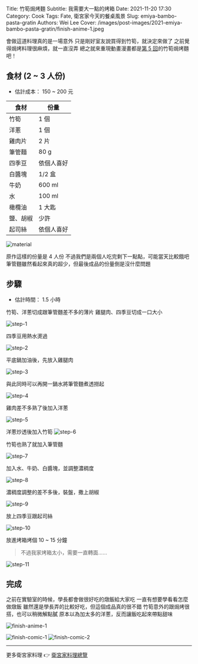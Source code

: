 Title: 竹筍焗烤麵
Subtitle: 我需要大一點的烤箱
Date: 2021-11-20 17:30
Category: Cook
Tags: Fate, 衛宮家今天的餐桌風景
Slug: emiya-bambo-pasta-gratin
Authors: Wei Lee
Cover: /images/post-images/2021-emiya-bambo-pasta-gratin/finish-anime-1.jpeg

會做這道料理真的是一場意外
只是剛好室友說買得到竹筍，就決定來做了
之前覺得焗烤料理很麻煩，就一直沒弄
總之就來重現動畫漫畫都是[第 5 回](https://ani.gamer.com.tw/animeVideo.php?sn=16731)的竹筍焗烤麵吧！

<!--more-->

## 食材 (2 ~ 3 人份)
* 估計成本： 150 ~ 200 元

| 食材 | 份量 |
|---|---|
| 竹筍 | 1 個 |
| 洋蔥 | 1 個 |
| 雞肉片 | 2 片 |
| 筆管麵 | 80 g |
| 四季豆 | 依個人喜好 |
| 白醬塊 | 1/2 盒 |
| 牛奶 | 600 ml |
| 水 | 100 ml |
| 橄欖油 | 1 大匙 |
| 鹽、胡椒 | 少許 |
| 起司絲 | 依個人喜好 |

![material](/images/post-images/2021-emiya-bambo-pasta-gratin/material.jpeg)

原作這樣的份量是 4 人份
不過我們是兩個人吃完剩下一點點，可能當天比較餓吧
筆管麵雖然看起來真的超少，但最後成品的份量倒是沒什麼問題

## 步驟
* 估計時間： 1.5 小時

竹筍、洋蔥切成跟筆管麵差不多的薄片
雞腿肉、四季豆切成一口大小

![step-1](/images/post-images/2021-emiya-bambo-pasta-gratin/step-1.jpeg)

四季豆用熱水燙過

![step-2](/images/post-images/2021-emiya-bambo-pasta-gratin/step-2.jpeg)

平底鍋加油後，先放入雞腿肉

![step-3](/images/post-images/2021-emiya-bambo-pasta-gratin/step-3.jpeg)

與此同時可以再開一鍋水將筆管麵煮透撈起

![step-4](/images/post-images/2021-emiya-bambo-pasta-gratin/step-4.jpeg)

雞肉差不多熟了後加入洋蔥

![step-5](/images/post-images/2021-emiya-bambo-pasta-gratin/step-5.jpeg)

洋蔥炒透後加入竹筍
![step-6](/images/post-images/2021-emiya-bambo-pasta-gratin/step-6.jpeg)

竹筍也熟了就加入筆管麵

![step-7](/images/post-images/2021-emiya-bambo-pasta-gratin/step-7.jpeg)

加入水、牛奶、白醬塊，並調整濃稠度

![step-8](/images/post-images/2021-emiya-bambo-pasta-gratin/step-8.jpeg)

濃稠度調整的差不多後，裝盤，撒上胡椒

![step-9](/images/post-images/2021-emiya-bambo-pasta-gratin/step-9.jpeg)

放上四季豆跟起司絲

![step-10](/images/post-images/2021-emiya-bambo-pasta-gratin/step-10.jpeg)

放進烤箱烤個 10 ~ 15 分鐘

> 不過我家烤箱太小，需要一直轉面......

![step-11](/images/post-images/2021-emiya-bambo-pasta-gratin/step-11.jpeg)

## 完成
之前在實驗室的時候，學長都會做很好吃的燉飯給大家吃
一直有想要學看看怎麼做燉飯
雖然還是學長弄的比較好吃，但這個成品真的很不錯
竹筍意外的跟焗烤很搭，也可以稍微解點膩
原本以為加太多的洋蔥，反而讓飯吃起來帶點甜味

![finish-anime-1](/images/post-images/2021-emiya-bambo-pasta-gratin/finish-anime-1.jpeg)

![finish-comic-1](/images/post-images/2021-emiya-bambo-pasta-gratin/finish-comic-1.jpeg)
![finish-comic-2](/images/post-images/2021-emiya-bambo-pasta-gratin/finish-comic-2.jpeg)

---

更多衛宮家料理 👉 [衛宮家料理總覽]({filename}/pages/emiya-toc.md)
